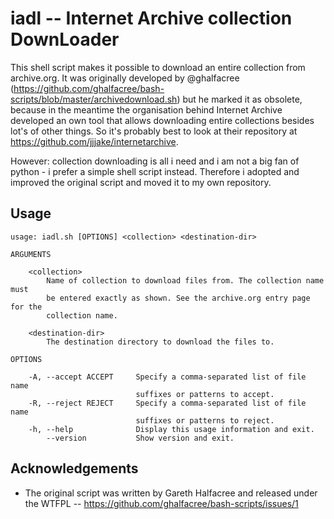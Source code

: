 # iadl -- Internet Archive collection DownLoader

This shell script makes it possible to download an entire collection from archive.org. It was originally
developed by @ghalfacree (https://github.com/ghalfacree/bash-scripts/blob/master/archivedownload.sh) but he
marked it as obsolete, because in the meantime the organisation behind Internet Archive developed an own
tool that allows downloading entire collections besides lot's of other things. So it's probably best to
look at their repository at https://github.com/jjjake/internetarchive.

However: collection downloading is all i need and i am not a big fan of python - i prefer a simple shell
script instead. Therefore i adopted and improved the original script and moved it to my own repository.

## Usage

    usage: iadl.sh [OPTIONS] <collection> <destination-dir>
    
    ARGUMENTS

        <collection>
            Name of collection to download files from. The collection name must
            be entered exactly as shown. See the archive.org entry page for the
            collection name.

        <destination-dir>
            The destination directory to download the files to.

    OPTIONS

        -A, --accept ACCEPT     Specify a comma-separated list of file name
                                suffixes or patterns to accept.
        -R, --reject REJECT     Specify a comma-separated list of file name
                                suffixes or patterns to reject.
        -h, --help              Display this usage information and exit.
            --version           Show version and exit.
        
## Acknowledgements

* The original script was written by Gareth Halfacree and released under the WTFPL -- https://github.com/ghalfacree/bash-scripts/issues/1
